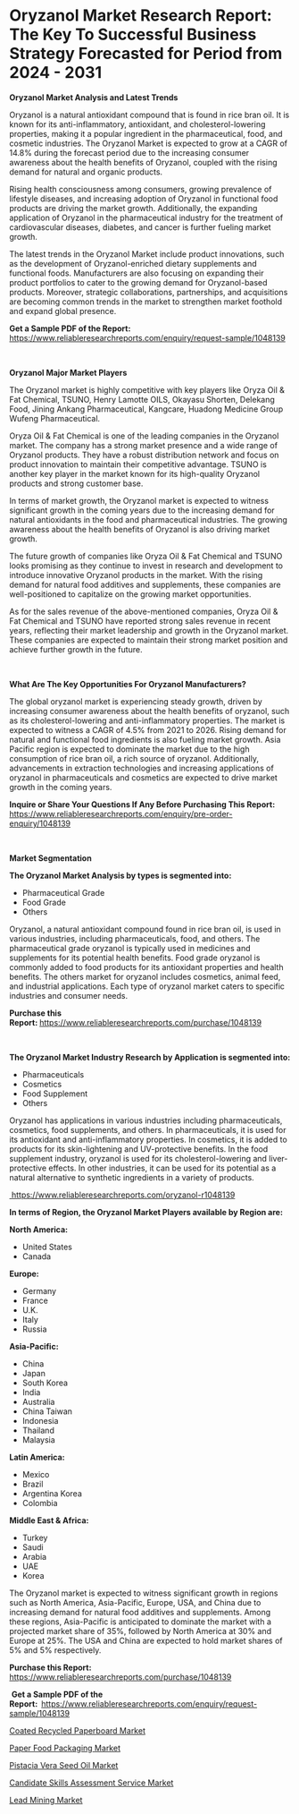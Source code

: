 <p><h1>Oryzanol Market Research Report: The Key To Successful Business Strategy Forecasted for Period from 2024 - 2031</h1></p><p><strong>Oryzanol Market Analysis and Latest Trends</strong></p>
<p><p>Oryzanol is a natural antioxidant compound that is found in rice bran oil. It is known for its anti-inflammatory, antioxidant, and cholesterol-lowering properties, making it a popular ingredient in the pharmaceutical, food, and cosmetic industries. The Oryzanol Market is expected to grow at a CAGR of 14.8% during the forecast period due to the increasing consumer awareness about the health benefits of Oryzanol, coupled with the rising demand for natural and organic products.</p><p>Rising health consciousness among consumers, growing prevalence of lifestyle diseases, and increasing adoption of Oryzanol in functional food products are driving the market growth. Additionally, the expanding application of Oryzanol in the pharmaceutical industry for the treatment of cardiovascular diseases, diabetes, and cancer is further fueling market growth.</p><p>The latest trends in the Oryzanol Market include product innovations, such as the development of Oryzanol-enriched dietary supplements and functional foods. Manufacturers are also focusing on expanding their product portfolios to cater to the growing demand for Oryzanol-based products. Moreover, strategic collaborations, partnerships, and acquisitions are becoming common trends in the market to strengthen market foothold and expand global presence.</p></p>
<p><strong>Get a Sample PDF of the Report:&nbsp;</strong> <a href="https://www.reliableresearchreports.com/enquiry/request-sample/1048139">https://www.reliableresearchreports.com/enquiry/request-sample/1048139</a></p>
<p>&nbsp;</p>
<p><strong>Oryzanol Major Market Players</strong></p>
<p><p>The Oryzanol market is highly competitive with key players like Oryza Oil & Fat Chemical, TSUNO, Henry Lamotte OILS, Okayasu Shorten, Delekang Food, Jining Ankang Pharmaceutical, Kangcare, Huadong Medicine Group Wufeng Pharmaceutical. </p><p>Oryza Oil & Fat Chemical is one of the leading companies in the Oryzanol market. The company has a strong market presence and a wide range of Oryzanol products. They have a robust distribution network and focus on product innovation to maintain their competitive advantage. TSUNO is another key player in the market known for its high-quality Oryzanol products and strong customer base.</p><p>In terms of market growth, the Oryzanol market is expected to witness significant growth in the coming years due to the increasing demand for natural antioxidants in the food and pharmaceutical industries. The growing awareness about the health benefits of Oryzanol is also driving market growth.</p><p>The future growth of companies like Oryza Oil & Fat Chemical and TSUNO looks promising as they continue to invest in research and development to introduce innovative Oryzanol products in the market. With the rising demand for natural food additives and supplements, these companies are well-positioned to capitalize on the growing market opportunities.</p><p>As for the sales revenue of the above-mentioned companies, Oryza Oil & Fat Chemical and TSUNO have reported strong sales revenue in recent years, reflecting their market leadership and growth in the Oryzanol market. These companies are expected to maintain their strong market position and achieve further growth in the future.</p></p>
<p>&nbsp;</p>
<p><strong>What Are The Key Opportunities For Oryzanol Manufacturers?</strong></p>
<p><p>The global oryzanol market is experiencing steady growth, driven by increasing consumer awareness about the health benefits of oryzanol, such as its cholesterol-lowering and anti-inflammatory properties. The market is expected to witness a CAGR of 4.5% from 2021 to 2026. Rising demand for natural and functional food ingredients is also fueling market growth. Asia Pacific region is expected to dominate the market due to the high consumption of rice bran oil, a rich source of oryzanol. Additionally, advancements in extraction technologies and increasing applications of oryzanol in pharmaceuticals and cosmetics are expected to drive market growth in the coming years.</p></p>
<p><strong>Inquire or Share Your Questions If Any Before Purchasing This Report:</strong> <a href="https://www.reliableresearchreports.com/enquiry/pre-order-enquiry/1048139">https://www.reliableresearchreports.com/enquiry/pre-order-enquiry/1048139</a></p>
<p>&nbsp;</p>
<p><strong>Market Segmentation</strong></p>
<p><strong>The Oryzanol Market Analysis by types is segmented into:</strong></p>
<p><ul><li>Pharmaceutical Grade</li><li>Food Grade</li><li>Others</li></ul></p>
<p><p>Oryzanol, a natural antioxidant compound found in rice bran oil, is used in various industries, including pharmaceuticals, food, and others. The pharmaceutical grade oryzanol is typically used in medicines and supplements for its potential health benefits. Food grade oryzanol is commonly added to food products for its antioxidant properties and health benefits. The others market for oryzanol includes cosmetics, animal feed, and industrial applications. Each type of oryzanol market caters to specific industries and consumer needs.</p></p>
<p><strong>Purchase this Report:&nbsp;</strong><a href="https://www.reliableresearchreports.com/purchase/1048139">https://www.reliableresearchreports.com/purchase/1048139</a></p>
<p>&nbsp;</p>
<p><strong>The Oryzanol Market Industry Research by Application is segmented into:</strong></p>
<p><ul><li>Pharmaceuticals</li><li>Cosmetics</li><li>Food Supplement</li><li>Others</li></ul></p>
<p><p>Oryzanol has applications in various industries including pharmaceuticals, cosmetics, food supplements, and others. In pharmaceuticals, it is used for its antioxidant and anti-inflammatory properties. In cosmetics, it is added to products for its skin-lightening and UV-protective benefits. In the food supplement industry, oryzanol is used for its cholesterol-lowering and liver-protective effects. In other industries, it can be used for its potential as a natural alternative to synthetic ingredients in a variety of products.</p></p>
<p><a href="https://www.reliableresearchreports.com/oryzanol-r1048139">&nbsp;https://www.reliableresearchreports.com/oryzanol-r1048139</a></p>
<p><strong>In terms of Region, the Oryzanol Market Players available by Region are:</strong></p>
<p>
    <p> <strong> North America: </strong>
        <ul>
            <li>United States</li>
            <li>Canada</li>
        </ul>
        </p> 
    <p> <strong> Europe: </strong>
        <ul>
            <li>Germany</li>
            <li>France</li>
            <li>U.K.</li>
            <li>Italy</li>
            <li>Russia</li>
        </ul>
        </p> 
    <p> <strong> Asia-Pacific: </strong>
        <ul>
            <li>China</li>
            <li>Japan</li>
            <li>South Korea</li>
            <li>India</li>
            <li>Australia</li>
            <li>China Taiwan</li>
            <li>Indonesia</li>
            <li>Thailand</li>
            <li>Malaysia</li>
        </ul>
        </p> 
    <p> <strong> Latin America: </strong>
        <ul>
            <li>Mexico</li>
            <li>Brazil</li>
            <li>Argentina Korea</li>
            <li>Colombia</li>
        </ul>
        </p> 
    <p> <strong> Middle East & Africa: </strong>
        <ul>
            <li>Turkey</li>
            <li>Saudi</li>
            <li>Arabia</li>
            <li>UAE</li>
            <li>Korea</li>
        </ul>
    </p>
    </p>
<p><p>The Oryzanol market is expected to witness significant growth in regions such as North America, Asia-Pacific, Europe, USA, and China due to increasing demand for natural food additives and supplements. Among these regions, Asia-Pacific is anticipated to dominate the market with a projected market share of 35%, followed by North America at 30% and Europe at 25%. The USA and China are expected to hold market shares of 5% and 5% respectively.</p></p>
<p><strong>Purchase this Report: </strong><a href="https://www.reliableresearchreports.com/purchase/1048139">https://www.reliableresearchreports.com/purchase/1048139</a></p>
<p>&nbsp;<strong>Get a Sample PDF of the Report:&nbsp;&nbsp;</strong><a href="https://www.reliableresearchreports.com/enquiry/request-sample/1048139">https://www.reliableresearchreports.com/enquiry/request-sample/1048139</a></p>
<p><strong></strong></p>
<p><p><a href="https://www.linkedin.com/pulse/coated-recycled-paperboard-market-global-share-ranking-overall-w48qf">Coated Recycled Paperboard Market</a></p><p><a href="https://issuu.com/reportprime-2/docs/paper-food-packaging-market-size-2030.pptx">Paper Food Packaging Market</a></p><p><a href="https://github.com/ranaacryptoaddmin/Market-Research-Report-List-1/blob/main/pistacia-vera-seed-oil-market.md">Pistacia Vera Seed Oil Market</a></p><p><a href="https://medium.com/@susanwest38/candidate-skills-assessment-service-market-emerging-trends-and-future-prospects-for-period-from-8de0d59ec7b5">Candidate Skills Assessment Service Market</a></p><p><a href="https://www.linkedin.com/pulse/global-lead-mining-market-focus-product-type-primarysecondary-xptef">Lead Mining Market</a></p></p>